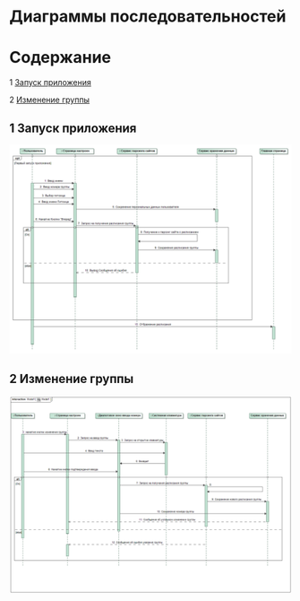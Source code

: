 # Диаграммы последовательностей

# Содержание
 
 1 [Запуск приложения](#start)

 2 [Изменение группы](#group)




<a name="start"></a>
## 1 Запуск приложения
<img src="https://raw.githubusercontent.com/KomaRash/Out_phone/master/Documents/Sequence/Enter.png">

## 2 Изменение группы
<img src="https://raw.githubusercontent.com/KomaRash/Out_phone/master/Documents/Sequence/updateMumberGroup.png">
